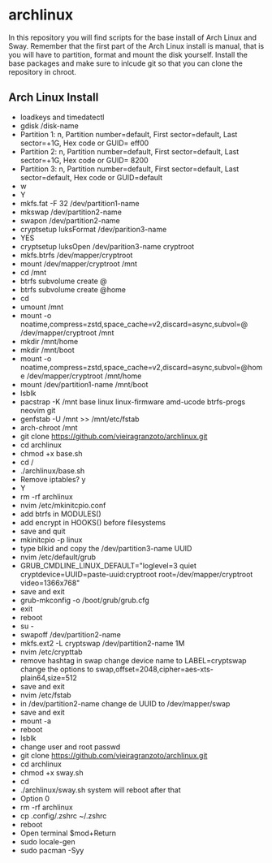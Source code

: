 # archlinux

In this repository you will find scripts for the base install of Arch Linux and Sway.
Remember that the first part of the Arch Linux install is manual, that is you will have to partition, format and mount the disk yourself. Install the base packages and make sure to inlcude git so that you can clone the repository in chroot.

## Arch Linux Install

- loadkeys and timedatectl
- gdisk /disk-name
- Partition 1: n, Partition number=default, First sector=default, Last sector=+1G, Hex code or GUID= eff00
- Partition 2: n, Partition number=default, First sector=default, Last sector=+1G, Hex code or GUID= 8200
- Partition 3: n, Partition number=default, First sector=default, Last sector=default, Hex code or GUID=default
- w
- Y
- mkfs.fat -F 32 /dev/partition1-name
- mkswap /dev/partition2-name
- swapon /dev/partition2-name
- cryptsetup luksFormat /dev/parition3-name
- YES
- cryptsetup luksOpen /dev/parition3-name cryptroot
- mkfs.btrfs /dev/mapper/cryptroot
- mount /dev/mapper/cryptroot /mnt
- cd /mnt
- btrfs subvolume create @
- btrfs subvolume create @home
- cd
- umount /mnt
- mount -o noatime,compress=zstd,space_cache=v2,discard=async,subvol=@ /dev/mapper/cryptroot /mnt
- mkdir /mnt/home
- mkdir /mnt/boot
- mount -o noatime,compress=zstd,space_cache=v2,discard=async,subvol=@home /dev/mapper/cryptroot /mnt/home
- mount /dev/partition1-name /mnt/boot
- lsblk
- pacstrap -K /mnt base linux linux-firmware amd-ucode btrfs-progs neovim git
- genfstab -U /mnt >> /mnt/etc/fstab
- arch-chroot /mnt
- git clone https://github.com/vieiragranzoto/archlinux.git
- cd archlinux
- chmod +x base.sh
- cd /
- ./archlinux/base.sh
- Remove iptables? y
- Y
- rm -rf archlinux
- nvim /etc/mkinitcpio.conf
- add btrfs in MODULES()
- add encrypt in HOOKS() before filesystems
- save and quit
- mkinitcpio -p linux
- type blkid and copy the /dev/partition3-name UUID
- nvim /etc/default/grub
- GRUB_CMDLINE_LINUX_DEFAULT="loglevel=3 quiet cryptdevice=UUID=paste-uuid:cryptroot root=/dev/mapper/cryptroot video=1366x768"
- save and exit
- grub-mkconfig -o /boot/grub/grub.cfg
- exit
- reboot
- su -
- swapoff /dev/partition2-name
- mkfs.ext2 -L cryptswap /dev/partition2-name 1M
- nvim /etc/crypttab
- remove hashtag in swap change device name to LABEL=cryptswap change the options to swap,offset=2048,cipher=aes-xts-plain64,size=512
- save and exit
- nvim /etc/fstab
- in /dev/partition2-name change de UUID to /dev/mapper/swap
- save and exit
- mount -a
- reboot
- lsblk
- change user and root passwd
- git clone https://github.com/vieiragranzoto/archlinux.git
- cd archlinux
- chmod +x sway.sh
- cd 
- ./archlinux/sway.sh system will reboot after that
- Option 0
- rm -rf archlinux
- cp .config/.zshrc ~/.zshrc
- reboot
- Open terminal $mod+Return
- sudo locale-gen
- sudo pacman -Syy
